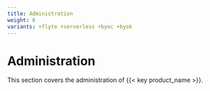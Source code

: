 ```yaml
---
title: Administration
weight: 6
variants: +flyte +serverless +byoc +byok
---
```


# Administration

This section covers the administration of {{< key product_name >}}.

